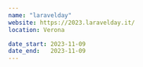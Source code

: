 ```yaml
---
name: "laravelday"
website: https://2023.laravelday.it/
location: Verona

date_start: 2023-11-09
date_end:   2023-11-09
---
```

